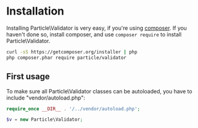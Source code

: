 # Installation

Installing Particle\Validator is very easy, if you're using [composer](http://getcomposer.com). 
If you haven't done so, install composer, and use `composer require` to install Particle\Validator.

```bash
curl -sS https://getcomposer.org/installer | php
php composer.phar require particle/validator
```

## First usage

To make sure all Particle\Validator classes can be autoloaded, you have to include "vendor/autoload.php":

```php
require_once __DIR__ . '/../vendor/autoload.php';

$v = new Particle\Validator;
```
